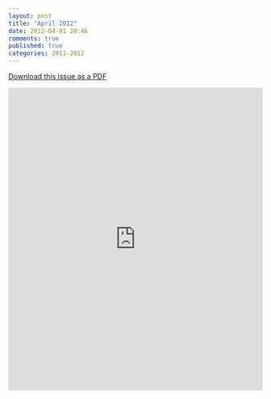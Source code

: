 ```yaml
---
layout: post
title: "April 2012"
date: 2012-04-01 20:46
comments: true
published: true
categories: 2011-2012
---
```


<p><a href="https://dl.dropboxusercontent.com/u/88008064/FrJournals/2011-2012/April%202012.pdf">Download this issue as a PDF</a></p>

<iframe class="scribd_iframe_embed" src="http://www.scribd.com/embeds/97310734/content?start_page=1&view_mode=list&access_key=key-2lsafhwcqer6jt1say2o" data-auto-height="true" data-aspect-ratio="0.772727272727273" scrolling="no" id="doc_4468" width="100%" height="600" frameborder="0"></iframe>
